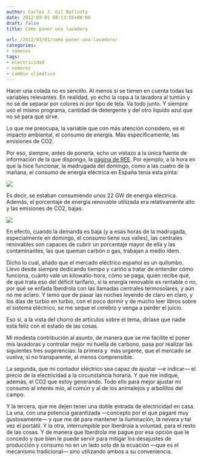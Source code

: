 ```yaml
---
author: Carlos J. Gil Bellosta
date: 2012-03-01 08:13:55+00:00
draft: false
title: Cómo poner una lavadora

url: /2012/03/01/como-poner-una-lavadora/
categories:
- números
tags:
- electricidad
- números
- cambio climático
---
```


Hacer una colada no es sencillo. Al menos si se tienen en cuenta todas las variables relevantes. En realidad, yo echo la ropa a la lavadora al tuntún y no sé de separar por colores ni por tipo de tela. Va todo junto. Y siempre uso el mismo programa, cantidad de detergente y del otro líquido azul que no sé para qué sirve.

Lo que me preocupa, la variable que con más atención considero, es el impacto ambiental, el consumo de energía. Más específicamente, las emisiones de CO2.

Por eso, siempre, antes de ponerla, echo un vistazo a la única fuente de información de la que dispongo, la [página de REE](https://demanda.ree.es/demanda.html). Por ejemplo, a la hora en que la hice funcionar, la madrugada del domingo, como a las cuatro de la mañana, el consumo de energía eléctrica en España tenía esta pinta:

[![](/wp-uploads/2012/02/consumo_electricidad_ree.png#center)
](/wp-uploads/2012/02/consumo_electricidad_ree.png#center)

Es decir, se estaban consumiendo unos 22 GW de energía eléctrica. Además, el porcentaje de energía renovable utilizada era relativamente alto y las emisiones de CO2, bajas:

[![](/wp-uploads/2012/02/fuentes_produccion.png#center)
](/wp-uploads/2012/02/fuentes_produccion.png#center)

En efecto, cuando la demanda es baja (y a esas horas de la madrugada, especialmente en domingo, el consumo tiene sus valles), las centrales renovables son capaces de cubrir un porcentaje mayor de ella y las contaminantes, las que queman carbón o gas, trabajan a medio ídem.

Dicho lo cual, añado que el mercado eléctrico español es un quilombo. Llevo desde siempre dedicando tiempo y cariño a tratar de entender cómo funciona, cuánto vale un kilowatio-hora, cómo se paga, quién recibe qué, de qué trata eso del déficit tarifario, si la energía renovable es rentable o no, por qué se enfada Iberdrola con las llamadas centrales termosolares, y aún no me aclaro. Y temo que de pasar las noches leyendo de claro en claro, y los días de turbio en turbio, con el poco dormir y de mucho leer libros sobre el sistema eléctrico, se me seque el cerebro y venga a perder el juicio.

Eso sí, a la vista del chorro de artículos sobre el tema, diríase que nadie está feliz con el estado de las cosas.

Mi modesta contribución al asunto, de manera que se me facilite el poner mis lavadoras y controlar mejor mi huella de carbono, pasa por realizar las siguientes tres sugerencias: la primera y  más urgente, que el mercado se vuelva, si no transparente, al menos comprensible.

La segunda, que mi contador eléctrico sea capaz de ajustar —e indicar— el precio de la electricidad a la circunstancia horaria. Y que me indique, además, el CO2 que estoy generando. Todo ello para mejor ajustar mi consumo al interés mío, al común y al de los animalejos y arbolillos del campo.

Y la tercera, que me dejen tener una doble entrada de electricidad en casa. La una, con una potencia garantizada —concepto por el que pagaré muy gustosamente— y que me dé para mantener la iluminación, la nevera y tal vez el portátil. Y la otra, interrumpible por Iberdrola a voluntad, para el resto de las cosas. Y de manera que Iberdrola me pague por esa opción que le concedo y que bien le puede servir para mitigar los desajustes de producción y consumo no en un lado solo de la ecuación —que es el mecanismo tradicional— sino utilizando ambos a su conveniencia.
